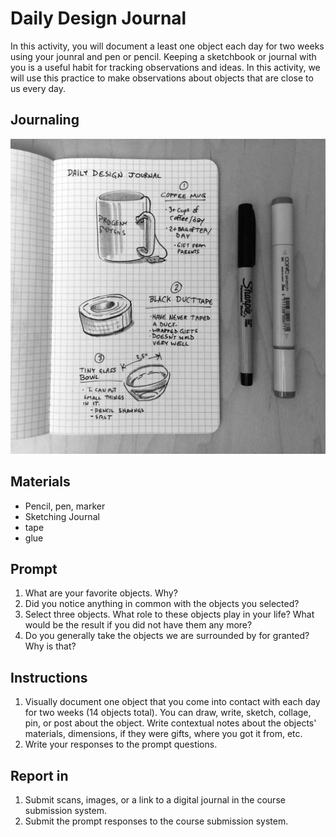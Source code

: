# Daily Design Journal

In this activity, you will document a least one object each day for two weeks using your jounral and pen or pencil. Keeping a sketchbook or journal with you is a useful habit for tracking observations and ideas. In this activity, we will use this practice to make observations about objects that are close to us every day.

## Journaling

![Photo of a journal page with object sketches](/assets/daily-design-journal@2x.jpg)

## Materials

* Pencil, pen, marker
* Sketching Journal
* tape
* glue

## Prompt

1. What are your favorite objects. Why?
2. Did you notice anything in common with the objects you selected?
3. Select three objects. What role to these objects play in your life? What would be the result if you did not have them any more?
4. Do you generally take the objects we are surrounded by for granted? Why is that?

## Instructions

1. Visually document one object that you come into contact with each day for two weeks \(14 objects total\). You can draw, write, sketch, collage, pin, or post about the object. Write contextual notes about the objects' materials, dimensions, if they were gifts, where you got it from, etc.
2. Write your responses to the prompt questions.

## Report in

1. Submit scans, images, or a link to a digital journal in the course submission system.
2. Submit the prompt responses to the course submission system.



